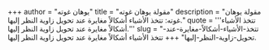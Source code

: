 +++
author = "يوهان غوته"
title = "مقولة يوهان غوته"
description = "مقولة يوهان غوته: تتخذ الأشياء أشكالاً مغايرة عند تحويل زاوية النظر إليها."
quote = '''تتخذ الأشياء أشكالاً مغايرة عند تحويل زاوية النظر إليها.''' 
slug = "تتخذ-الأشياء-أشكالاً-مغايرة-عند-تحويل-زاوية-النظر-إليها"
+++
تتخذ الأشياء أشكالاً مغايرة عند تحويل زاوية النظر إليها.
